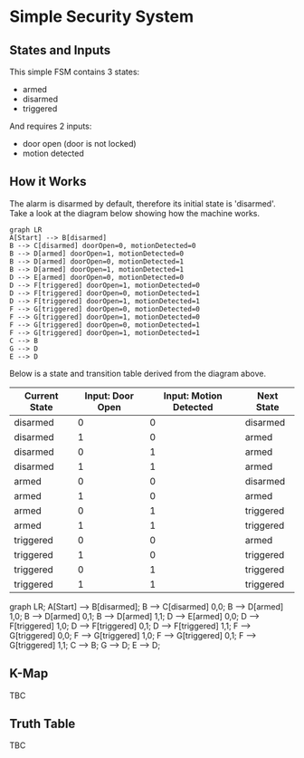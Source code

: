 # Simple Security System

## States and Inputs
This simple FSM contains 3 states:
- armed
- disarmed
- triggered

And requires 2 inputs:
- door open (door is not locked)
- motion detected


## How it Works
The alarm is disarmed by default, therefore its initial state is 'disarmed'. Take a look at the diagram below showing how the machine works.

```mermaid
graph LR
A[Start] --> B[disarmed]
B --> C[disarmed] doorOpen=0, motionDetected=0
B --> D[armed] doorOpen=1, motionDetected=0
B --> D[armed] doorOpen=0, motionDetected=1
B --> D[armed] doorOpen=1, motionDetected=1
D --> E[armed] doorOpen=0, motionDetected=0
D --> F[triggered] doorOpen=1, motionDetected=0
D --> F[triggered] doorOpen=0, motionDetected=1
D --> F[triggered] doorOpen=1, motionDetected=1
F --> G[triggered] doorOpen=0, motionDetected=0
F --> G[triggered] doorOpen=1, motionDetected=0
F --> G[triggered] doorOpen=0, motionDetected=1
F --> G[triggered] doorOpen=1, motionDetected=1
C --> B
G --> D
E --> D
```

Below is a state and transition table derived from the diagram above.

| Current State | Input: Door Open | Input: Motion Detected | Next State |
| --- | --- | --- | --- |
| disarmed | 0 | 0 | disarmed |
| disarmed | 1 | 0 | armed |
| disarmed | 0 | 1 | armed |
| disarmed | 1 | 1 | armed |
| armed | 0 | 0 | disarmed |
| armed | 1 | 0 | armed |
| armed | 0 | 1 | triggered |
| armed | 1 | 1 | triggered |
| triggered | 0 | 0 | armed |
| triggered | 1 | 0 | triggered |
| triggered | 0 | 1 | triggered |
| triggered | 1 | 1 | triggered |

graph LR;
A[Start] --> B[disarmed];
B --> C[disarmed] 0,0;
B --> D[armed] 1,0;
B --> D[armed] 0,1;
B --> D[armed] 1,1;
D --> E[armed] 0,0;
D --> F[triggered] 1,0;
D --> F[triggered] 0,1;
D --> F[triggered] 1,1;
F --> G[triggered] 0,0;
F --> G[triggered] 1,0;
F --> G[triggered] 0,1;
F --> G[triggered] 1,1;
C --> B;
G --> D;
E --> D;

## K-Map
TBC


## Truth Table
TBC
